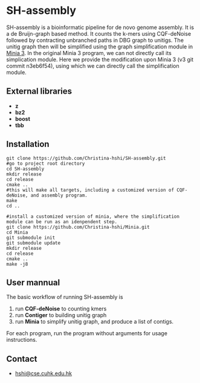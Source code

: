 # SH-assembly
SH-assembly is a bioinformatic pipeline for de novo genome assembly.
It is a de Bruijn-graph based method.
It counts the k-mers using CQF-deNoise followed by contracting unbranched paths in DBG graph to unitigs.
The unitig graph then will be simplified using the graph simplification module in [Minia 3](https://github.com/GATB/minia).
In the original Minia 3 program, we can not directly call its simplication module.
Here we provide the modification upon Minia 3 (v3 git commit n3eb6f54), using which we can directly call the simplification module.

## External libraries
- **z**
- **bz2**
- **boost**
- **tbb**

## Installation
    git clone https://github.com/Christina-hshi/SH-assembly.git
    #go to project root directory
    cd SH-assembly
    mkdir release
    cd release
    cmake ..
    #this will make all targets, including a customized version of CQF-deNoise, and assembly program.
    make
    cd ..

    #install a customized version of minia, where the simplification module can be run as an idenpendent step.
    git clone https://github.com/Christina-hshi/Minia.git
    cd Minia
    git submodule init
    git submodule update
    mkdir release
    cd release
    cmake ..
    make -j8

## User mannual
The basic workflow of running SH-assembly is 

1. run **CQF-deNoise** to counting kmers
2. run **Contiger** to building unitig graph 
3. run **Minia** to simplify unitig graph, and produce a list of contigs.

For each program, run the program without arguments for usage instructions. 

## Contact
- hshi@cse.cuhk.edu.hk



